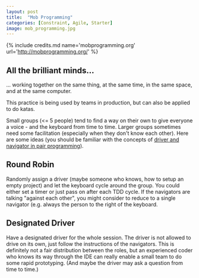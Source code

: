 ```yaml
---
layout: post
title:  "Mob Programming"
categories: [Constraint, Agile, Starter]
image: mob_programming.jpg
---
```


{% include credits.md name='mobprogramming.org' url='http://mobprogramming.org/' %}

## All the brilliant minds... 

... working together on the same thing, at the same time, in the same
space, and at the same computer.

This practice is being used by teams in production, but can also be
applied to do katas.

Small groups (<= 5 people) tend to find a way on their own to give
everyone a voice - and the keyboard from time to time. Larger groups
sometimes need some facilitation (especially when they don't know each
other). Here are some ideas (you should be familiar with the concepts of
[driver and navigator in pair programming](https://en.wikipedia.org/wiki/Pair_programming)).

## Round Robin

Randomly assign a driver (maybe someone who knows, how to setup an empty
project) and let the keyboard cycle around the group. You could either
set a timer or just pass on after each TDD cycle. If the navigators are
talking "against each other", you might consider to reduce to a single
navigator (e.g. always the person to the right of the keyboard.

## Designated Driver

Have a designated driver for the whole session. The driver is not
allowed to drive on its own, just follow the instructions of the
navigators. This is definitely not a fair distribution between the
roles, but an experienced coder who knows its way through the IDE can
really enable a small team to do some rapid prototyping. (And maybe the
driver may ask a question from time to time.)

